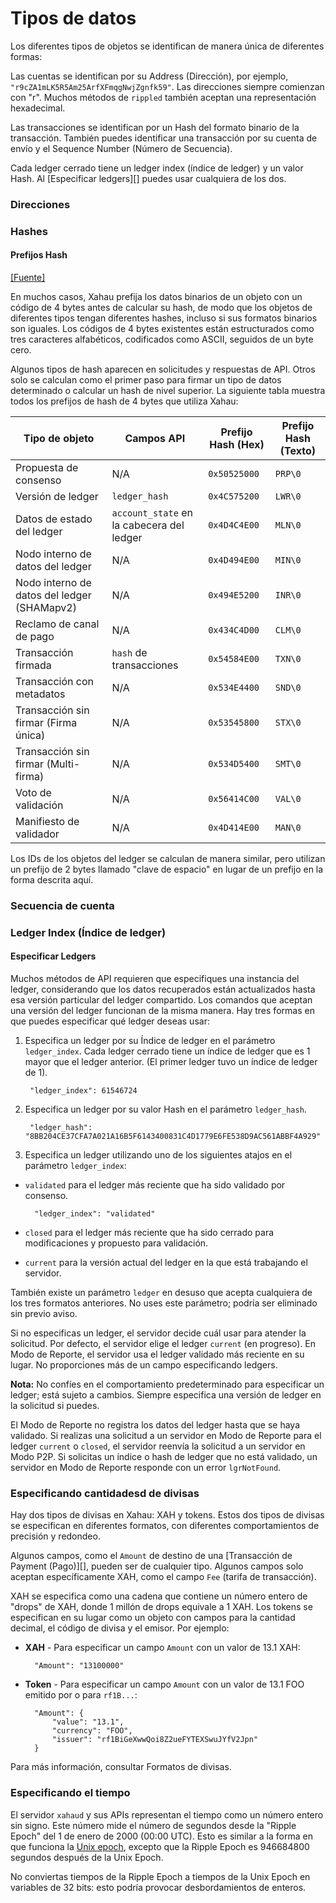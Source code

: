 # Tipos de datos

Los diferentes tipos de objetos se identifican de manera única de diferentes formas:

Las cuentas se identifican por su Address (Dirección), por ejemplo, `"r9cZA1mLK5R5Am25ArfXFmqgNwjZgnfk59"`. Las direcciones siempre comienzan con "r". Muchos métodos de `rippled` también aceptan una representación hexadecimal.

Las transacciones se identifican por un Hash del formato binario de la transacción. También puedes identificar una transacción por su cuenta de envío y el Sequence Number (Número de Secuencia).

Cada ledger cerrado tiene un ledger index (índice de ledger) y un valor Hash. Al \[Especificar ledgers]\[] puedes usar cualquiera de los dos.

### Direcciones

### Hashes

#### Prefijos Hash

[\[Fuente\]](https://github.com/XRPLF/rippled/blob/master/src/ripple/protocol/HashPrefix.h)

En muchos casos, Xahau prefija los datos binarios de un objeto con un código de 4 bytes antes de calcular su hash, de modo que los objetos de diferentes tipos tengan diferentes hashes, incluso si sus formatos binarios son iguales. Los códigos de 4 bytes existentes están estructurados como tres caracteres alfabéticos, codificados como ASCII, seguidos de un byte cero.

Algunos tipos de hash aparecen en solicitudes y respuestas de API. Otros solo se calculan como el primer paso para firmar un tipo de datos determinado o calcular un hash de nivel superior. La siguiente tabla muestra todos los prefijos de hash de 4 bytes que utiliza Xahau:

| Tipo de objeto                           | Campos API                       | Prefijo Hash (Hex) | Prefijo Hash (Texto) |
| ------------------------------------- | -------------------------------- | ----------------- | ------------------ |
| Propuesta de consenso                    | N/A                              | `0x50525000`      | `PRP\0`            |
| Versión de ledger                        | `ledger_hash`                    | `0x4C575200`      | `LWR\0`            |
| Datos de estado del ledger                     | `account_state` en la cabecera del ledger | `0x4D4C4E00`      | `MLN\0`            |
| Nodo interno de datos del ledger                | N/A                              | `0x4D494E00`      | `MIN\0`            |
| Nodo interno de datos del ledger (SHAMapv2)     | N/A                              | `0x494E5200`      | `INR\0`            |
| Reclamo de canal de pago                 | N/A                              | `0x434C4D00`      | `CLM\0`            |
| Transacción firmada                   | `hash` de transacciones           | `0x54584E00`      | `TXN\0`            |
| Transacción con metadatos             | N/A                              | `0x534E4400`      | `SND\0`            |
| Transacción sin firmar (Firma única) | N/A                              | `0x53545800`      | `STX\0`            |
| Transacción sin firmar (Multi-firma)  | N/A                              | `0x534D5400`      | `SMT\0`            |
| Voto de validación                       | N/A                              | `0x56414C00`      | `VAL\0`            |
| Manifiesto de validador                    | N/A                              | `0x4D414E00`      | `MAN\0`            |

Los IDs de los objetos del ledger se calculan de manera similar, pero utilizan un prefijo de 2 bytes llamado "clave de espacio" en lugar de un prefijo en la forma descrita aquí.

### Secuencia de cuenta

### Ledger Index (Índice de ledger)

#### Especificar Ledgers

Muchos métodos de API requieren que especifiques una instancia del ledger, considerando que los datos recuperados están actualizados hasta esa versión particular del ledger compartido. Los comandos que aceptan una versión del ledger funcionan de la misma manera. Hay tres formas en que puedes especificar qué ledger deseas usar:

1.  Especifica un ledger por su Índice de ledger en el parámetro `ledger_index`. Cada ledger cerrado tiene un índice de ledger que es 1 mayor que el ledger anterior. (El primer ledger tuvo un índice de ledger de 1).

    ```
     "ledger_index": 61546724
    ```
2.  Especifica un ledger por su valor Hash en el parámetro `ledger_hash`.

    ```
     "ledger_hash": "8BB204CE37CFA7A021A16B5F6143400831C4D1779E6FE538D9AC561ABBF4A929"
    ```
3.  Especifica un ledger utilizando uno de los siguientes atajos en el parámetro `ledger_index`:
   * `validated` para el ledger más reciente que ha sido validado por consenso.

       ```
         "ledger_index": "validated"
       ```
   * `closed` para el ledger más reciente que ha sido cerrado para modificaciones y propuesto para validación.
   * `current` para la versión actual del ledger en la que está trabajando el servidor.

También existe un parámetro `ledger` en desuso que acepta cualquiera de los tres formatos anteriores. No uses este parámetro; podría ser eliminado sin previo aviso.

Si no especificas un ledger, el servidor decide cuál usar para atender la solicitud. Por defecto, el servidor elige el ledger `current` (en progreso). En Modo de Reporte, el servidor usa el ledger validado más reciente en su lugar. No proporciones más de un campo especificando ledgers.

**Nota:** No confíes en el comportamiento predeterminado para especificar un ledger; está sujeto a cambios. Siempre especifica una versión de ledger en la solicitud si puedes.

El Modo de Reporte no registra los datos del ledger hasta que se haya validado. Si realizas una solicitud a un servidor en Modo de Reporte para el ledger `current` o `closed`, el servidor reenvía la solicitud a un servidor en Modo P2P. Si solicitas un índice o hash de ledger que no está validado, un servidor en Modo de Reporte responde con un error `lgrNotFound`.

### Especificando cantidadesd de divisas

Hay dos tipos de divisas en Xahau: XAH y tokens. Estos dos tipos de divisas se especifican en diferentes formatos, con diferentes comportamientos de precisión y redondeo.

Algunos campos, como el `Amount` de destino de una \[Transacción de Payment (Pago)]\[], pueden ser de cualquier tipo. Algunos campos solo aceptan específicamente XAH, como el campo `Fee` (tarifa de transacción).

XAH se especifica como una cadena que contiene un número entero de "drops" de XAH, donde 1 millón de drops equivale a 1 XAH. Los tokens se especifican en su lugar como un objeto con campos para la cantidad decimal, el código de divisa y el emisor. Por ejemplo:

*   **XAH** - Para especificar un campo `Amount` con un valor de 13.1 XAH:

    ```
      "Amount": "13100000"
    ```
*   **Token** - Para especificar un campo `Amount` con un valor de 13.1 FOO emitido por o para `rf1B...`:

    ```
      "Amount": {
          "value": "13.1",
          "currency": "FOO",
          "issuer": "rf1BiGeXwwQoi8Z2ueFYTEXSwuJYfV2Jpn"
      }
    ```

Para más información, consultar Formatos de divisas.

### Especificando el tiempo

El servidor `xahaud` y sus APIs representan el tiempo como un número entero sin signo. Este número mide el número de segundos desde la "Ripple Epoch" del 1 de enero de 2000 (00:00 UTC). Esto es similar a la forma en que funciona la [Unix epoch](http://en.wikipedia.org/wiki/Unix\_time), excepto que la Ripple Epoch es 946684800 segundos después de la Unix Epoch.

No conviertas tiempos de la Ripple Epoch a tiempos de la Unix Epoch en variables de 32 bits: esto podría provocar desbordamientos de enteros.
